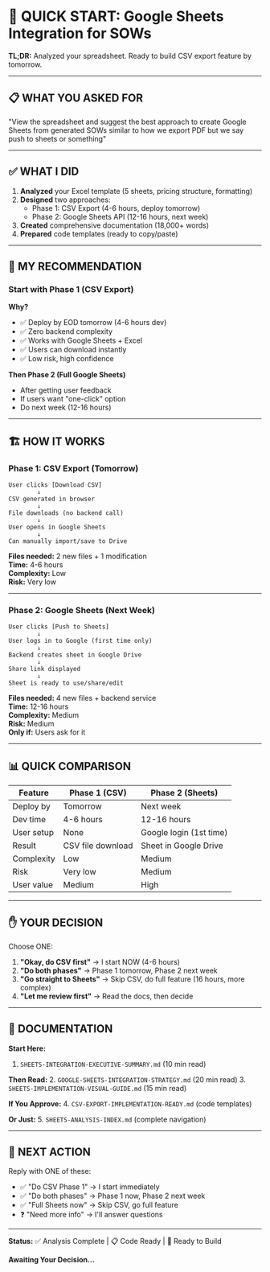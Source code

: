 # 🚀 QUICK START: Google Sheets Integration for SOWs

**TL;DR:** Analyzed your spreadsheet. Ready to build CSV export feature by tomorrow.

---

## 📋 WHAT YOU ASKED FOR

"View the spreadsheet and suggest the best approach to create Google Sheets from generated SOWs similar to how we export PDF but we say push to sheets or something"

---

## ✅ WHAT I DID

1. **Analyzed** your Excel template (5 sheets, pricing structure, formatting)
2. **Designed** two approaches:
   - Phase 1: CSV Export (4-6 hours, deploy tomorrow)
   - Phase 2: Google Sheets API (12-16 hours, next week)
3. **Created** comprehensive documentation (18,000+ words)
4. **Prepared** code templates (ready to copy/paste)

---

## 🎯 MY RECOMMENDATION

### Start with Phase 1 (CSV Export)

**Why?**
- ✅ Deploy by EOD tomorrow (4-6 hours dev)
- ✅ Zero backend complexity
- ✅ Works with Google Sheets + Excel
- ✅ Users can download instantly
- ✅ Low risk, high confidence

**Then Phase 2 (Full Google Sheets)**
- After getting user feedback
- If users want "one-click" option
- Do next week (12-16 hours)

---

## 🏗️ HOW IT WORKS

### Phase 1: CSV Export (Tomorrow)

```
User clicks [Download CSV]
        ↓
CSV generated in browser
        ↓
File downloads (no backend call)
        ↓
User opens in Google Sheets
        ↓
Can manually import/save to Drive
```

**Files needed:** 2 new files + 1 modification  
**Time:** 4-6 hours  
**Complexity:** Low  
**Risk:** Very low  

---

### Phase 2: Google Sheets (Next Week)

```
User clicks [Push to Sheets]
        ↓
User logs in to Google (first time only)
        ↓
Backend creates sheet in Google Drive
        ↓
Share link displayed
        ↓
Sheet is ready to use/share/edit
```

**Files needed:** 4 new files + backend service  
**Time:** 12-16 hours  
**Complexity:** Medium  
**Risk:** Medium  
**Only if:** Users ask for it

---

## 📊 QUICK COMPARISON

| Feature | Phase 1 (CSV) | Phase 2 (Sheets) |
|---------|---------------|-----------------|
| Deploy by | Tomorrow | Next week |
| Dev time | 4-6 hours | 12-16 hours |
| User setup | None | Google login (1st time) |
| Result | CSV file download | Sheet in Google Drive |
| Complexity | Low | Medium |
| Risk | Very low | Medium |
| User value | Medium | High |

---

## ✋ YOUR DECISION

Choose ONE:

1. **"Okay, do CSV first"** → I start NOW (4-6 hours)
2. **"Do both phases"** → Phase 1 tomorrow, Phase 2 next week
3. **"Go straight to Sheets"** → Skip CSV, do full feature (16 hours, more complex)
4. **"Let me review first"** → Read the docs, then decide

---

## 📑 DOCUMENTATION

**Start Here:**
1. `SHEETS-INTEGRATION-EXECUTIVE-SUMMARY.md` (10 min read)

**Then Read:**
2. `GOOGLE-SHEETS-INTEGRATION-STRATEGY.md` (20 min read)
3. `SHEETS-IMPLEMENTATION-VISUAL-GUIDE.md` (15 min read)

**If You Approve:**
4. `CSV-EXPORT-IMPLEMENTATION-READY.md` (code templates)

**Or Just:**
5. `SHEETS-ANALYSIS-INDEX.md` (complete navigation)

---

## 🎯 NEXT ACTION

Reply with ONE of these:

- ✅ "Do CSV Phase 1" → I start immediately
- ✅ "Do both phases" → Phase 1 now, Phase 2 next week  
- ✅ "Full Sheets now" → Skip CSV, go full feature
- ❓ "Need more info" → I'll answer questions

---

**Status:** ✅ Analysis Complete | 📋 Code Ready | 🚀 Ready to Build

**Awaiting Your Decision...**
